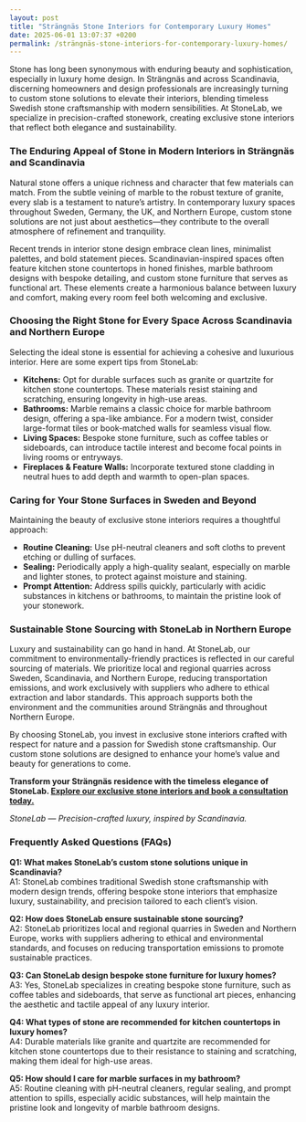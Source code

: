 ```yaml
---
layout: post
title: "Strängnäs Stone Interiors for Contemporary Luxury Homes"
date: 2025-06-01 13:07:37 +0200
permalink: /strängnäs-stone-interiors-for-contemporary-luxury-homes/
---
```

Stone has long been synonymous with enduring beauty and sophistication, especially in luxury home design. In Strängnäs and across Scandinavia, discerning homeowners and design professionals are increasingly turning to custom stone solutions to elevate their interiors, blending timeless Swedish stone craftsmanship with modern sensibilities. At StoneLab, we specialize in precision-crafted stonework, creating exclusive stone interiors that reflect both elegance and sustainability.

### The Enduring Appeal of Stone in Modern Interiors in Strängnäs and Scandinavia

Natural stone offers a unique richness and character that few materials can match. From the subtle veining of marble to the robust texture of granite, every slab is a testament to nature’s artistry. In contemporary luxury spaces throughout Sweden, Germany, the UK, and Northern Europe, custom stone solutions are not just about aesthetics—they contribute to the overall atmosphere of refinement and tranquility.

Recent trends in interior stone design embrace clean lines, minimalist palettes, and bold statement pieces. Scandinavian-inspired spaces often feature kitchen stone countertops in honed finishes, marble bathroom designs with bespoke detailing, and custom stone furniture that serves as functional art. These elements create a harmonious balance between luxury and comfort, making every room feel both welcoming and exclusive.

### Choosing the Right Stone for Every Space Across Scandinavia and Northern Europe

Selecting the ideal stone is essential for achieving a cohesive and luxurious interior. Here are some expert tips from StoneLab:

- **Kitchens:** Opt for durable surfaces such as granite or quartzite for kitchen stone countertops. These materials resist staining and scratching, ensuring longevity in high-use areas.
- **Bathrooms:** Marble remains a classic choice for marble bathroom design, offering a spa-like ambiance. For a modern twist, consider large-format tiles or book-matched walls for seamless visual flow.
- **Living Spaces:** Bespoke stone furniture, such as coffee tables or sideboards, can introduce tactile interest and become focal points in living rooms or entryways.
- **Fireplaces & Feature Walls:** Incorporate textured stone cladding in neutral hues to add depth and warmth to open-plan spaces.

### Caring for Your Stone Surfaces in Sweden and Beyond

Maintaining the beauty of exclusive stone interiors requires a thoughtful approach:

- **Routine Cleaning:** Use pH-neutral cleaners and soft cloths to prevent etching or dulling of surfaces.
- **Sealing:** Periodically apply a high-quality sealant, especially on marble and lighter stones, to protect against moisture and staining.
- **Prompt Attention:** Address spills quickly, particularly with acidic substances in kitchens or bathrooms, to maintain the pristine look of your stonework.

### Sustainable Stone Sourcing with StoneLab in Northern Europe

Luxury and sustainability can go hand in hand. At StoneLab, our commitment to environmentally-friendly practices is reflected in our careful sourcing of materials. We prioritize local and regional quarries across Sweden, Scandinavia, and Northern Europe, reducing transportation emissions, and work exclusively with suppliers who adhere to ethical extraction and labor standards. This approach supports both the environment and the communities around Strängnäs and throughout Northern Europe.

By choosing StoneLab, you invest in exclusive stone interiors crafted with respect for nature and a passion for Swedish stone craftsmanship. Our custom stone solutions are designed to enhance your home’s value and beauty for generations to come.

**Transform your Strängnäs residence with the timeless elegance of StoneLab. [Explore our exclusive stone interiors and book a consultation today.](https://stonelab.se/)**

*StoneLab — Precision-crafted luxury, inspired by Scandinavia.*

### Frequently Asked Questions (FAQs)

**Q1: What makes StoneLab’s custom stone solutions unique in Scandinavia?**  
A1: StoneLab combines traditional Swedish stone craftsmanship with modern design trends, offering bespoke stone interiors that emphasize luxury, sustainability, and precision tailored to each client’s vision.

**Q2: How does StoneLab ensure sustainable stone sourcing?**  
A2: StoneLab prioritizes local and regional quarries in Sweden and Northern Europe, works with suppliers adhering to ethical and environmental standards, and focuses on reducing transportation emissions to promote sustainable practices.

**Q3: Can StoneLab design bespoke stone furniture for luxury homes?**  
A3: Yes, StoneLab specializes in creating bespoke stone furniture, such as coffee tables and sideboards, that serve as functional art pieces, enhancing the aesthetic and tactile appeal of any luxury interior.

**Q4: What types of stone are recommended for kitchen countertops in luxury homes?**  
A4: Durable materials like granite and quartzite are recommended for kitchen stone countertops due to their resistance to staining and scratching, making them ideal for high-use areas.

**Q5: How should I care for marble surfaces in my bathroom?**  
A5: Routine cleaning with pH-neutral cleaners, regular sealing, and prompt attention to spills, especially acidic substances, will help maintain the pristine look and longevity of marble bathroom designs.

<script type="application/ld+json">
{
  "@context": "https://schema.org",
  "@type": "BlogPosting",
  "headline": "Strängnäs Stone Interiors for Contemporary Luxury Homes",
  "alternativeHeadline": "Exclusive Custom Stone Solutions and Interior Stone Design by StoneLab",
  "image": "https://stonelab.se/images/blog/strangnas-stone-interiors.jpg",
  "author": {
    "@type": "Person",
    "name": "StoneLab"
  },
  "editor": "StoneLab",
  "genre": "Interior Design, Luxury Homes, Stone Craftsmanship",
  "keywords": "StoneLab, custom stone solutions, interior stone design, exclusive stone interiors, Swedish stone craftsmanship, luxury interior materials, kitchen stone countertops, marble bathroom design, bespoke stone furniture, sustainable stone sourcing",
  "wordcount": "570",
  "publisher": {
    "@type": "Organization",
    "name": "StoneLab",
    "logo": {
      "@type": "ImageObject",
      "url": "https://stonelab.se/logo.png"
    }
  },
  "url": "https://stonelab.se/blog/strangnas-stone-interiors",
  "mainEntityOfPage": "https://stonelab.se/blog/strangnas-stone-interiors",
  "datePublished": "2024-04-25",
  "dateModified": "2024-04-25",
  "description": "Discover how StoneLab’s custom stone solutions and exclusive interior stone design bring Swedish stone craftsmanship and sustainable luxury to contemporary homes in Strängnäs and Scandinavia."
}
</script>

<script type="application/ld+json">
{
  "@context": "https://schema.org",
  "@type": "FAQPage",
  "mainEntity": [
    {
      "@type": "Question",
      "name": "What makes StoneLab’s custom stone solutions unique in Scandinavia?",
      "acceptedAnswer": {
        "@type": "Answer",
        "text": "StoneLab combines traditional Swedish stone craftsmanship with modern design trends, offering bespoke stone interiors that emphasize luxury, sustainability, and precision tailored to each client’s vision."
      }
    },
    {
      "@type": "Question",
      "name": "How does StoneLab ensure sustainable stone sourcing?",
      "acceptedAnswer": {
        "@type": "Answer",
        "text": "StoneLab prioritizes local and regional quarries in Sweden and Northern Europe, works with suppliers adhering to ethical and environmental standards, and focuses on reducing transportation emissions to promote sustainable practices."
      }
    },
    {
      "@type": "Question",
      "name": "Can StoneLab design bespoke stone furniture for luxury homes?",
      "acceptedAnswer": {
        "@type": "Answer",
        "text": "Yes, StoneLab specializes in creating bespoke stone furniture, such as coffee tables and sideboards, that serve as functional art pieces, enhancing the aesthetic and tactile appeal of any luxury interior."
      }
    },
    {
      "@type": "Question",
      "name": "What types of stone are recommended for kitchen countertops in luxury homes?",
      "acceptedAnswer": {
        "@type": "Answer",
        "text": "Durable materials like granite and quartzite are recommended for kitchen stone countertops due to their resistance to staining and scratching, making them ideal for high-use areas."
      }
    },
    {
      "@type": "Question",
      "name": "How should I care for marble surfaces in my bathroom?",
      "acceptedAnswer": {
        "@type": "Answer",
        "text": "Routine cleaning with pH-neutral cleaners, regular sealing, and prompt attention to spills, especially acidic substances, will help maintain the pristine look and longevity of marble bathroom designs."
      }
    }
  ]
}
</script>
